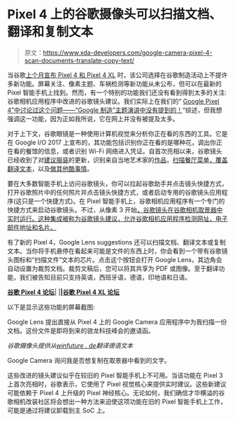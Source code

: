 # Pixel 4 上的谷歌摄像头可以扫描文档、翻译和复制文本

> 原文：<https://www.xda-developers.com/google-camera-pixel-4-scan-documents-translate-copy-text/>

当谷歌[上个月宣布 Pixel 4 和 Pixel 4 XL](https://www.xda-developers.com/google-pixel-4-specs-features-pricing-availability/) 时，该公司选择在谷歌制造活动上不提许多新功能。屏幕关注、像素主题、车祸检测等新功能从未公布，但可以在最新的 Pixel 智能手机上找到。然而，有一个特别的功能我们还没有看到得到太多的关注:谷歌相机应用程序中改进的谷歌镜头建议。我们实际上在我们的“ [Google Pixel 4”中讨论过这个问题——“Google 制造”主题演讲中没有提到的！](https://www.xda-developers.com/google-pixel-4-what-you-missed/)“综述，但我想强调这一功能，因为正如我所说，它在网上并没有被提及太多。

对于上下文，谷歌眼镜是一种使用计算机视觉来分析你正在看的东西的工具。它是在 Google I/O 2017 上宣布的，其功能包括识别你正在看的是哪种花，调出你正在看的餐馆的信息，或者识别 Wi-Fi 网络进入凭证。自首次亮相以来，谷歌镜头已经收到了对[建议服装](https://www.xda-developers.com/google-shopping-lens-updated-price-tracking-style-ideas-nearby-filter/)的更新，识别来自当地艺术家的[作品](https://www.xda-developers.com/google-lens-identify-works-from-local-artists/)，[扫描餐厅菜单，覆盖翻译文本](https://www.xda-developers.com/google-search-google-lens-augmented-reality-features/)，以及[做其他酷事情](https://www.xda-developers.com/tag/google-lens)。

要在大多数智能手机上访问谷歌镜头，你可以拉起谷歌助手并点击镜头快捷方式，打开谷歌照片中的任何照片并点击镜头快捷方式，或者启动专用的谷歌镜头应用程序(这只是一个快捷方式)。在 Pixel 智能手机上，谷歌相机应用程序有一个专门的快捷方式来启动谷歌镜头。不过，从像素 3 开始[，谷歌镜头在谷歌相机取景器中实时运行。这种集成被称为谷歌镜头建议，允许谷歌相机应用程序检测网址，电子邮件地址和名片。](https://www.xda-developers.com/google-pixel-3-google-pixel-3-xl-specs-features-pricing-availability/)

有了新的 Pixel 4，Google Lens suggestions 还可以扫描文档、翻译文本或复制文本。当你将手机悬停在看起来可能是文件的东西上时，你会看到一个带有谷歌镜头图标和“扫描文件”文本的芯片。点击这个按钮会打开 Google Lens，其边角会自动设置为裁剪文档。裁剪文稿后，您可以将其共享为 PDF 或图像。至于翻译功能，我们被告知目前只支持英语，西班牙语，德语，印地语和日语。

**[谷歌 Pixel 4 论坛](https://forum.xda-developers.com/pixel-4)**| |**|[谷歌 Pixel 4 XL 论坛](https://forum.xda-developers.com/pixel-4-xl)**

以下是显示这些功能的屏幕截图:

Google Lens 提出直接从 Pixel 4 上的 Google Camera 应用程序中为我扫描一份文档。这份文件是即将到来的骁龙科技峰会的邀请函。

*谷歌摄像头提供从[winfuture . de](https://winfuture.de/)翻译德语文本*

Google Camera 询问我是否想复制在取景器中看到的文字。

这些改进的镜头建议似乎在较旧的 Pixel 智能手机上不可用。当该功能在 Pixel 3 上首次亮相时，谷歌表示，它使用了 Pixel 视觉核心来提供实时建议。这些新建议可能依赖于 Pixel 4 上升级的 Pixel 神经核心。无论如何，我们确信才华横溢的谷歌相机改装社区将会想出一种方法来迫使这项功能在旧的 Pixel 智能手机上工作，可能是通过将建议卸载到主 SoC 上。